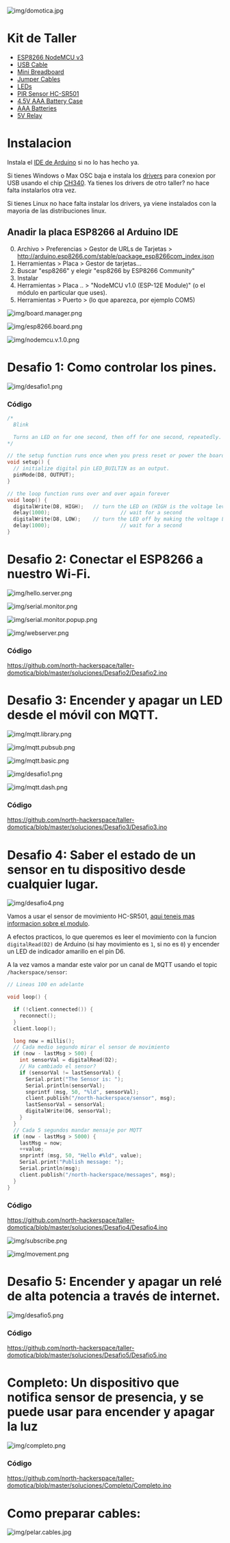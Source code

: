 ![img/domotica.jpg](img/domotica.jpg)

# Kit de Taller

- [ESP8266 NodeMCU v3](https://es.aliexpress.com/item/32965623530.html?spm=a2g0s.9042311.0.0.465063c0ZkESIK)
- [USB Cable](https://es.aliexpress.com/item/33063307001.html?spm=a2g0s.9042311.0.0.274263c06676gq)
- [Mini Breadboard](https://es.aliexpress.com/item/32655910710.html?spm=a2g0o.productlist.0.0.24663c53hgrOIp)
- [Jumper Cables](https://es.aliexpress.com/item/33038355606.html?spm=a2g0s.9042311.0.0.274263c0XEySyf)
- [LEDs](https://es.aliexpress.com/item/32886530132.html?spm=a2g0s.9042311.0.0.274263c0LKVxhL)
- [PIR Sensor HC-SR501](https://es.aliexpress.com/item/32733268757.html?spm=a2g0o.productlist.0.0.3ad361eaJmPVh6)
- [4.5V AAA Battery Case](https://es.aliexpress.com/item/32788925539.html?spm=a2g0o.productlist.0.0.72de6097ZVvz3G)
- [AAA Batteries](https://www.amazon.es/AmazonBasics-Pilas-alcalinas-industrial-unidades/dp/B07MLDJF3B)
- [5V Relay](https://es.aliexpress.com/item/32787576149.html?spm=a2g0o.productlist.0.0.550d43e1WM2Jas)

# Instalacion

Instala el [IDE de Arduino](https://www.arduino.cc/en/main/software) si no lo has hecho ya.

Si tienes Windows o Max OSC baja e instala los [drivers](/drivers) para conexion por USB usando el chip [CH340](https://www.rubinolab.com/clone-arduino-driver-chip-ch340-ch340g-ch341/). Ya tienes los drivers de otro taller? no hace falta instalarlos otra vez.

Si tienes Linux no hace falta instalar los drivers, ya viene instalados con la mayoria de las distribuciones linux.

## Anadir la placa ESP8266 al Arduino IDE

0. Archivo > Preferencias > Gestor de URLs de Tarjetas > http://arduino.esp8266.com/stable/package_esp8266com_index.json
1. Herramientas > Placa > Gestor de tarjetas...
2. Buscar "esp8266" y elegir "esp8266 by ESP8266 Community"
3. Instalar
4. Herramientas > Placa .. > "NodeMCU v1.0 (ESP-12E Module)" (o el módulo en particular que uses).
5. Herramientas > Puerto > (lo que aparezca, por ejemplo COM5)

![img/board.manager.png](img/board.manager.png)

![img/esp8266.board.png](img/esp8266.board.png)

![img/nodemcu.v.1.0.png](img/nodemcu.v.1.0.png)

# Desafio 1: Como controlar los pines.

![img/desafio1.png](img/desafio1.png)

### Código 

```cpp
/*
  Blink

  Turns an LED on for one second, then off for one second, repeatedly.
*/

// the setup function runs once when you press reset or power the board
void setup() {
  // initialize digital pin LED_BUILTIN as an output.
  pinMode(D8, OUTPUT);
}

// the loop function runs over and over again forever
void loop() {
  digitalWrite(D8, HIGH);   // turn the LED on (HIGH is the voltage level)
  delay(1000);                       // wait for a second
  digitalWrite(D8, LOW);    // turn the LED off by making the voltage LOW
  delay(1000);                       // wait for a second
}
```

# Desafio 2: Conectar el ESP8266 a nuestro Wi-Fi.

![img/hello.server.png](img/hello.server.png)

![img/serial.monitor.png](img/serial.monitor.png)

![img/serial.monitor.popup.png](img/serial.monitor.popup.png)

![img/webserver.png](img/webserver.png)

### Código 

https://github.com/north-hackerspace/taller-domotica/blob/master/soluciones/Desafio2/Desafio2.ino

# Desafio 3: Encender y apagar un LED desde el móvil con MQTT.

![img/mqtt.library.png](img/mqtt.library.png)

![img/mqtt.pubsub.png](img/mqtt.pubsub.png)

![img/mqtt.basic.png](img/mqtt.basic.png)

![img/desafio1.png](img/desafio1.png)

![img/mqtt.dash.png](img/mqtt.dash.png)

### Código 

https://github.com/north-hackerspace/taller-domotica/blob/master/soluciones/Desafio3/Desafio3.ino

# Desafio 4: Saber el estado de un sensor en tu dispositivo desde cualquier lugar.

![img/desafio4.png](img/desafio4.png)

Vamos a usar el sensor de movimiento HC-SR501, [aqui teneis mas informacion sobre el modulo](https://lastminuteengineers.com/pir-sensor-arduino-tutorial/).

A efectos practicos, lo que queremos es leer el movimiento con la funcion `digitalRead(D2)` de Arduino (si hay movimiento es `1`, si no es `0`) y encender un LED de indicador amarillo en el pin D6. 

A la vez vamos a mandar este valor por un canal de MQTT usando el topic  `/hackerspace/sensor`:

```cpp
// Lineas 100 en adelante

void loop() {

  if (!client.connected()) {
    reconnect();
  }
  client.loop();

  long now = millis();
  // Cada medio segundo mirar el sensor de movimiento
  if (now - lastMsg > 500) {
    int sensorVal = digitalRead(D2);
    // Ha cambiado el sensor?
    if (sensorVal != lastSensorVal) {
      Serial.print("The Sensor is: ");
      Serial.println(sensorVal);
      snprintf (msg, 50, "%ld", sensorVal);
      client.publish("/north-hackerspace/sensor", msg);
      lastSensorVal = sensorVal;
      digitalWrite(D6, sensorVal);
    }
  }
  // Cada 5 segundos mandar mensaje por MQTT
  if (now - lastMsg > 5000) {
    lastMsg = now;
    ++value;
    snprintf (msg, 50, "Hello #%ld", value);
    Serial.print("Publish message: ");
    Serial.println(msg);
    client.publish("/north-hackerspace/messages", msg);
  }
}

```

### Código 

https://github.com/north-hackerspace/taller-domotica/blob/master/soluciones/Desafio4/Desafio4.ino

![img/subscribe.png](img/subscribe.png)

![img/movement.png](img/movement.png)

# Desafio 5: Encender y apagar un relé de alta potencia a través de internet.

![img/desafio5.png](img/desafio5.png)

### Código 

https://github.com/north-hackerspace/taller-domotica/blob/master/soluciones/Desafio5/Desafio5.ino

# Completo: Un dispositivo que notifica sensor de presencia, y se puede usar para encender y apagar la luz

![img/completo.png](img/completo.png)

### Código 

https://github.com/north-hackerspace/taller-domotica/blob/master/soluciones/Completo/Completo.ino

# Como preparar cables:

![img/pelar.cables.jpg](img/pelar.cables.jpg)


